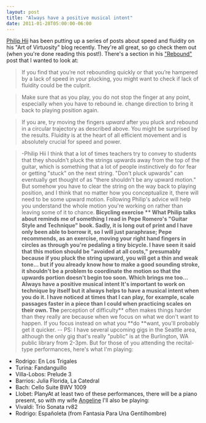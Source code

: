 ```yaml
---
layout: post
title: "Always have a positive musical intent"
date: 2011-01-28T05:00:00-06:00
---
```


<a href="http://philiphii.com/">Philip Hii</a> has been putting up a series of posts about speed and fluidity on his "Art of Virtuosity" blog recently. They're all great, so go check them out (when you're done reading this post!).
There's a section in his <a href="http://philiphii.com/2011/01/rebound/">"Rebound"</a> post that I wanted to look at:

> If you find that you’re not rebounding quickly or that you’re  hampered by a lack of speed in your plucking, you might want to check if  lack of fluidity could be the culprit. 

> Make sure that as you play, you do not stop the finger at any point,  especially when you have to rebound ie. change direction to bring it  back to playing position again. 

> If you are, try moving the fingers <i>upward</i> after you pluck and rebound in a circular trajectory as described above. You might be surprised by the results.
Fluidity is at the heart of all efficient movement and is absolutely crucial for speed and power.

>  -Philip Hii
I think that a lot of times teachers try to convey to students that they shouldn't pluck the strings upwards away from the top of the guitar, which is something that a lot of people instinctively do for fear or getting "stuck" on the next string. "Don't pluck upwards" can eventually get thought of as "there shouldn't be any upward motion."
But somehow you have to clear the string on the way back to playing position, and I think that no matter how you conceptualize it, there will need to be some upward motion. Following Philip's advice will help you understand the whole motion you're working on rather than leaving some of it to chance. 
**Bicycling exercise **
What Philip talks about reminds me of something I read in Pepe Romero's "Guitar Style and Technique" book. Sadly, it is long out of print and I have only been able to borrow it, so I will just paraphrase; Pepe recommends, as an exercise, moving your right hand fingers in circles as through you're pedaling a tiny bicycle. 
I have seen it said that this motion should be "avoided at all costs," presumably because if you pluck the string upward, you will get a thin and weak tone... but if you already know how to make a good sounding stroke, it shouldn't be a problem to coordinate the motion so that the upwards portion doesn't begin too soon. 
Which brings me too... 
**Always have a positive musical intent**
It's important to work on technique by itself but it always helps to have a musical intent when you do it. I have noticed at times that I can play, for example, scale passages faster in a piece than I could when practicing scales on their own. The** perception of difficulty**  often makes things harder than they really are because when we focus on what we don't want to happen. If you focus instead on what you **do **want, you'll probably get it quicker. 
--
PS: I have several upcoming gigs in the Seattle area, although the only gig that's really "public" is at the  Burlington, WA public library from 2-3pm. But for those of you attending  the recital-type performances, here's what I'm playing:
* Rodrigo: En Los Trigales
* Turina: Fandanguillo
* Villa-Lobos: Prelude 3
* Barrios: Julia Florida, La Catedral
* Bach: Cello Suite BWV 1009
* Llobet: PlanyAt at least two of these performances, there will be a piano present, so with my wife <a href="http://www.angeline-leleux.com/">Angeline</a> I'll also be playing:  
* Vivaldi: Trio Sonata rv82
* Rodrigo: Españoleta (from Fantasia Para Una Gentilhombre)

